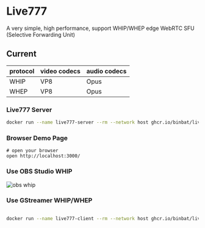 # Live777

A very simple, high performance, support WHIP/WHEP edge WebRTC SFU (Selective Forwarding Unit)

## Current

|protocol|video codecs|audio codecs|
|--------|------------|------------|
|WHIP|VP8|Opus|
|WHEP|VP8|Opus|

### Live777 Server

```bash
docker run --name live777-server --rm --network host ghcr.io/binbat/live777-server:main live777
```

### Browser Demo Page

```shell
# open your browser
open http://localhost:3000/
```

### Use OBS Studio WHIP

![obs whip](./obs-whip.avif)

### Use GStreamer WHIP/WHEP

```bash

docker run --name live777-client --rm --network host ghcr.io/binbat/live777-client:main gst-launch-1.0 videotestsrc ! video/x-raw,width=640,height=480,format=I420 ! vp8enc ! rtpvp8pay ! whipsink whip-endpoint="http://localhost:3000/whip/endpoint/777"
```

